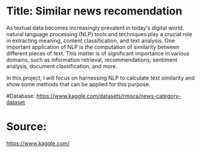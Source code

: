 # Title: Similar news recomendation 

As textual data becomes increasingly prevalent in today's digital world, natural language processing (NLP) tools and techniques play a crucial role in extracting meaning, content classification, and text analysis. One important application of NLP is the computation of similarity between different pieces of text. This matter is of significant importance in various domains, such as information retrieval, recommendations, sentiment analysis, document classification, and more.

In this project, I will focus on harnessing NLP to calculate text similarity and show some methods that can be applied for this purpose.

#Database:
https://www.kaggle.com/datasets/rmisra/news-category-dataset

# Source:
https://www.kaggle.com/